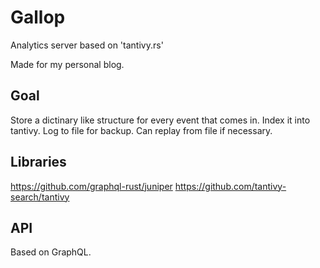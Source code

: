 
# Gallop

Analytics server based on 'tantivy.rs'

Made for my personal blog.

## Goal

Store a dictinary like structure for every event that comes in. Index it into tantivy. Log to file for backup. Can replay from file if necessary. 

## Libraries

https://github.com/graphql-rust/juniper
https://github.com/tantivy-search/tantivy

## API

Based on GraphQL.


